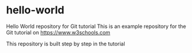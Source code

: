 # hello-world
Hello World repository for Git tutorial
This is an example repository for the Git tutorial on https://www.w3schools.com

This repository is built step by step in the tutorial


